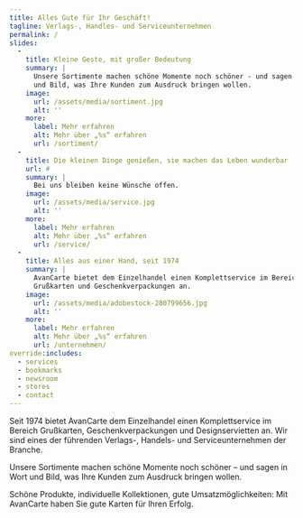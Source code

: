 ```yaml
---
title: Alles Gute für Ihr Geschäft!
tagline: Verlags-, Handles- und Serviceunternehmen
permalink: /
slides:
  -
    title: Kleine Geste, mit großer Bedeutung
    summary: |
      Unsere Sortimente machen schöne Momente noch schöner - und sagen in Wort
      und Bild, was Ihre Kunden zum Ausdruck bringen wollen.
    image:
      url: /assets/media/sortiment.jpg
      alt: ''
    more:
      label: Mehr erfahren
      alt: Mehr über „%s“ erfahren
      url: /sortiment/
  -
    title: Die kleinen Dinge genießen, sie machen das Leben wunderbar
    url: #
    summary: |
      Bei uns bleiben keine Wünsche offen.
    image:
      url: /assets/media/service.jpg
      alt: ''
    more:
      label: Mehr erfahren
      alt: Mehr über „%s“ erfahren
      url: /service/
  -
    title: Alles aus einer Hand, seit 1974
    summary: |
      AvanCarte bietet dem Einzelhandel einen Komplettservice im Bereich
      Grußkarten und Geschenkverpackungen an.
    image:
      url: /assets/media/adobestock-280799656.jpg
      alt: ''
    more:
      label: Mehr erfahren
      alt: Mehr über „%s“ erfahren
      url: /unternehmen/
override:includes:
  - services
  - bookmarks
  - newsroom
  - stores
  - contact
---
```

Seit 1974 bietet AvanCarte dem Einzelhandel einen Komplettservice im Bereich Grußkarten, Geschenkverpackungen und Designservietten an. Wir sind eines der führenden Verlags-, Handels- und Serviceunternehmen der Branche.

Unsere Sortimente machen schöne Momente noch schöner – und sagen in Wort und Bild, was Ihre Kunden zum Ausdruck bringen wollen.

Schöne Produkte, individuelle Kollektionen, gute Umsatzmöglichkeiten: Mit AvanCarte haben Sie gute Karten für Ihren Erfolg.
